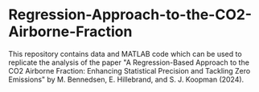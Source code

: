 # Regression-Approach-to-the-CO2-Airborne-Fraction

This repository contains data and MATLAB code which can be used to replicate the analysis of the paper "A Regression-Based Approach to the CO2 Airborne Fraction: Enhancing Statistical Precision and Tackling Zero Emissions" by M. Bennedsen, E. Hillebrand, and S. J. Koopman (2024).
